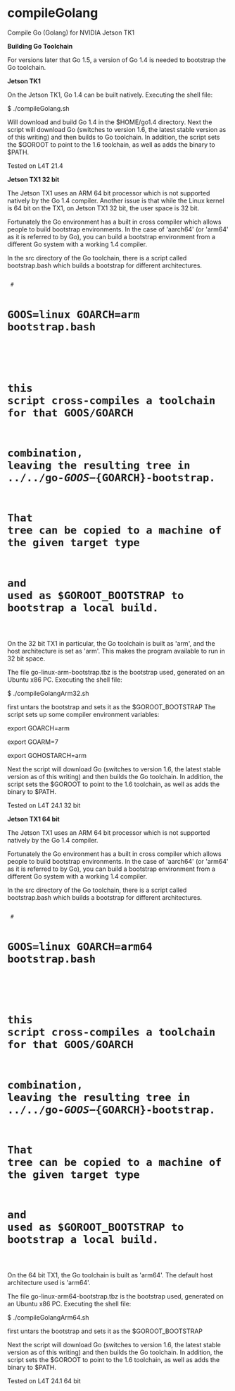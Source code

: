 # compileGolang
Compile Go (Golang) for NVIDIA Jetson TK1

<b>Building Go Toolchain</b>

For versions later that Go 1.5, a version of Go 1.4 is needed to bootstrap the Go toolchain.

<b>Jetson TK1</b>

On the Jetson TK1, Go 1.4 can be built natively. Executing the shell file:

$ ./compileGolang.sh

Will download and build Go 1.4 in the $HOME/go1.4 directory. Next the script will download
Go (switches to version 1.6, the latest stable version as of this writing) and then builds to Go toolchain.
In addition, the script sets the $GOROOT to point to the 1.6 toolchain, as well as adds the binary to $PATH.

Tested on L4T 21.4

<b>Jetson TX1 32 bit</b>

The Jetson TX1 uses an ARM 64 bit processor which is not supported natively by the Go 1.4 compiler. Another issue
is that while the Linux kernel is 64 bit on the TX1, on Jetson TX1 32 bit, the user space is 32 bit. 

Fortunately the Go environment has a built in cross compiler which allows people to build bootstrap environments.
In the case of 'aarch64' (or 'arm64' as it is referred to by Go), you can build a bootstrap environment from a 
different Go system with a working 1.4 compiler. 

In the src directory of the Go toolchain, there is a script called bootstrap.bash which builds a bootstrap for different architectures.


<code>
 #
 
 #	GOOS=linux GOARCH=arm bootstrap.bash
 
 #
 
 # this script cross-compiles a toolchain for that GOOS/GOARCH
 
 # combination, leaving the resulting tree in ../../go-${GOOS}-${GOARCH}-bootstrap.
 
 # That tree can be copied to a machine of the given target type
 
 # and used as $GOROOT_BOOTSTRAP to bootstrap a local build.
 </code>
 
On the 32 bit TX1 in particular, the Go toolchain is built as 'arm', and the host architecture is set as 'arm'.
This makes the program available to run in 32 bit space.
 
The file go-linux-arm-bootstrap.tbz is the bootstrap used, generated on an Ubuntu x86 PC. Executing the shell file:

$ ./compileGolangArm32.sh


first untars the bootstrap and sets it as the $GOROOT_BOOTSTRAP
The script sets up some compiler environment variables:

export GOARCH=arm

export GOARM=7

export GOHOSTARCH=arm

Next the script will download Go (switches to version 1.6, the latest stable version as of this writing) and then
builds the Go toolchain.
In addition, the script sets the $GOROOT to point to the 1.6 toolchain, as well as adds the binary to $PATH.

Tested on L4T 24.1 32 bit


<b>Jetson TX1 64 bit</b>

The Jetson TX1 uses an ARM 64 bit processor which is not supported natively by the Go 1.4 compiler.  

Fortunately the Go environment has a built in cross compiler which allows people to build bootstrap environments.
In the case of 'aarch64' (or 'arm64' as it is referred to by Go), you can build a bootstrap environment from a 
different Go system with a working 1.4 compiler. 

In the src directory of the Go toolchain, there is a script called bootstrap.bash which builds a bootstrap for different architectures.


<code>
 #
 
 #	GOOS=linux GOARCH=arm64 bootstrap.bash
 
 #
 
 # this script cross-compiles a toolchain for that GOOS/GOARCH
 
 # combination, leaving the resulting tree in ../../go-${GOOS}-${GOARCH}-bootstrap.
 
 # That tree can be copied to a machine of the given target type
 
 # and used as $GOROOT_BOOTSTRAP to bootstrap a local build.
 </code>
 
On the 64 bit TX1, the Go toolchain is built as 'arm64'. The default host architecture used is 'arm64'.

The file go-linux-arm64-bootstrap.tbz is the bootstrap used, generated on an Ubuntu x86 PC. Executing the shell file:

$ ./compileGolangArm64.sh


first untars the bootstrap and sets it as the $GOROOT_BOOTSTRAP

Next the script will download Go (switches to version 1.6, the latest stable version as of this writing) and then
builds the Go toolchain.
In addition, the script sets the $GOROOT to point to the 1.6 toolchain, as well as adds the binary to $PATH.

Tested on L4T 24.1 64 bit


